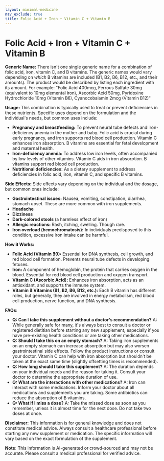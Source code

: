 ```yaml
---
layout: minimal-medicine
nav_exclude: true
title: Folic Acid + Iron + Vitamin C + Vitamin B
---
```


# Folic Acid + Iron + Vitamin C + Vitamin B

**Generic Name:**  There isn't one single generic name for a combination of folic acid, iron, vitamin C, and B vitamins.  The generic names would vary depending on *which* B vitamins are included (B1, B2, B6, B12, etc., and their amounts).  The product would be described by listing each ingredient with its amount.  For example: "Folic Acid 400mcg, Ferrous Sulfate 30mg (equivalent to 10mg elemental iron), Ascorbic Acid 50mg, Pyridoxine Hydrochloride 10mg (Vitamin B6), Cyanocobalamin 2mcg (Vitamin B12)"

**Usage:**  This combination is typically used to treat or prevent deficiencies in these nutrients.  Specific uses depend on the formulation and the individual's needs, but common uses include:

* **Pregnancy and breastfeeding:**  To prevent neural tube defects and iron-deficiency anemia in the mother and baby.  Folic acid is crucial during early pregnancy, and iron supports red blood cell production. Vitamin C enhances iron absorption. B vitamins are essential for fetal development and maternal health.
* **Iron-deficiency anemia:** To address low iron levels, often accompanied by low levels of other vitamins. Vitamin C aids in iron absorption. B vitamins support red blood cell production.
* **Nutritional deficiencies:**  As a dietary supplement to address deficiencies in folic acid, iron, vitamin C, and specific B vitamins.

**Side Effects:** Side effects vary depending on the individual and the dosage, but common ones include:

* **Gastrointestinal issues:** Nausea, vomiting, constipation, diarrhea, stomach upset. These are more common with iron supplements.
* **Headache**
* **Dizziness**
* **Dark-colored stools** (a harmless effect of iron)
* **Allergic reactions:**  Rash, itching, swelling. Though rare.
* **Iron overload (hemochromatosis):**  In individuals predisposed to this condition, excessive iron intake can be harmful.

**How it Works:**

* **Folic Acid (Vitamin B9):** Essential for DNA synthesis, cell growth, and red blood cell formation. Prevents neural tube defects in developing fetuses.
* **Iron:**  A component of hemoglobin, the protein that carries oxygen in the blood. Essential for red blood cell production and oxygen transport.
* **Vitamin C (Ascorbic Acid):**  Enhances iron absorption, acts as an antioxidant, and supports the immune system.
* **Vitamin B Vitamins (B1, B2, B6, B12, etc.):**  Each B vitamin has different roles, but generally, they are involved in energy metabolism, red blood cell production, nerve function, and DNA synthesis.


**FAQs:**

* **Q: Can I take this supplement without a doctor's recommendation?** A: While generally safe for many, it's always best to consult a doctor or registered dietitian before starting any new supplement, especially if you have pre-existing health conditions or are taking other medications.
* **Q: Should I take this on an empty stomach?** A: Taking iron supplements on an empty stomach can increase absorption but may also worsen gastrointestinal side effects.  Follow the product instructions or consult your doctor. Vitamin C can help with iron absorption but shouldn't be taken at the exact same time (slightly offsetting times is recommended).
* **Q: How long should I take this supplement?** A: The duration depends on your individual needs and the reason for taking it.  Consult your doctor to determine the appropriate duration of use.
* **Q: What are the interactions with other medications?** A:  Iron can interact with some medications.  Inform your doctor about all medications and supplements you are taking.  Some antibiotics can reduce the absorption of B vitamins.
* **Q: What if I miss a dose?** A: Take the missed dose as soon as you remember, unless it is almost time for the next dose.  Do not take two doses at once.


**Disclaimer:** This information is for general knowledge and does not constitute medical advice. Always consult a healthcare professional before starting any new supplement or medication.  The specific information will vary based on the exact formulation of the supplement.


**Note:** This information is AI-generated or crowd-sourced and may not be accurate. Please consult a medical professional for verified advice.